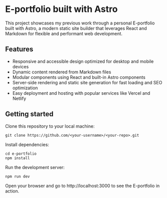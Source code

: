 # E-portfolio built with Astro

This project showcases my previous work through a personal E-portfolio built with Astro, a modern static site builder that leverages React and Markdown for flexible and performant web development.

## Features

- Responsive and accessible design optimized for desktop and mobile devices
- Dynamic content rendered from Markdown files
- Modular components using React and built-in Astro components
- Server-side rendering and static site generation for fast loading and SEO optimization
- Easy deployment and hosting with popular services like Vercel and Netlify

## Getting started

Clone this repository to your local machine:

```
git clone https://github.com/<your-username>/<your-repo>.git
```

Install dependencies:

```
cd e-portfolio
npm install
```

Run the development server:

```
npm run dev
```

Open your browser and go to http://localhost:3000 to see the E-portfolio in action.
